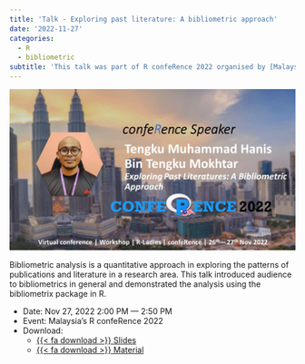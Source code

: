 ```yaml
---
title: 'Talk - Exploring past literature: A bibliometric approach'
date: '2022-11-27'
categories: 
  - R
  - bibliometric
subtitle: 'This talk was part of R confeRence 2022 organised by [Malaysia R User Group (MyRUG)](https://www.facebook.com/rusergroupmalaysia).'
---
```


![](featured.jpg)

Bibliometric analysis is a quantitative approach in exploring the patterns of publications and literature in a research area. This talk introduced audience to bibliometrics in general and demonstrated the analysis using the bibliometrix package in R.

-   Date: Nov 27, 2022 2:00 PM — 2:50 PM
-   Event: Malaysia’s R confeRence 2022
-   Download:
    -   [{{< fa download >}} Slides](https://tengku-hanis.github.io/bibliometrics_Nov2022/#1)
    -   [{{< fa download >}} Material](https://github.com/tengku-hanis/bibliometrics_Nov2022)
